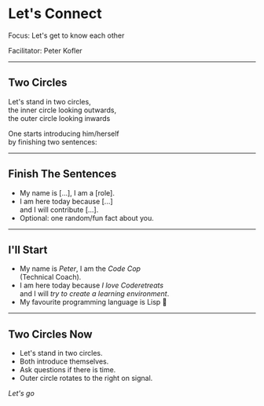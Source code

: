 # Let's Connect

Focus: Let's get to know each other

Facilitator: Peter Kofler

---

## Two Circles

Let's stand in two circles, \
the inner circle looking outwards, \
the outer circle looking inwards

One starts introducing him/herself \
by finishing two sentences:

---

## Finish The Sentences

- My name is [...], I am a [role].
- I am here today because [...] \
  and I will contribute [...].
- Optional: one random/fun fact about you.


---

## I'll Start

- My name is *Peter*, I am the *Code Cop* \
  (Technical Coach).
- I am here today because *I love Coderetreats* \
  and I will *try to create a learning environment*.
- My favourite programming language is Lisp &#x1f92f;

---

## Two Circles Now

- Let's stand in two circles.
- Both introduce themselves.
- Ask questions if there is time.
- Outer circle rotates to the right on signal.

*Let's go*
